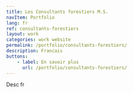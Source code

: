 ```yaml
---
title: Les Consultants forestiers M.S.
navItem: Portfolio
lang: fr
ref: consultants-forestiers
layout: work
categories: work website
permalink: /portfolio/consultants-forestiers/
description: Francais
buttons:
    - label: En savoir plus
      url: /portfolio/consultants-forestiers/
---
```


Desc fr
